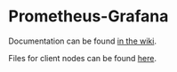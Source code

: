 # Prometheus-Grafana

Documentation can be found [in the wiki](https://github.com/101011101001010/prometheus-grafana/wiki).

Files for client nodes can be found [here](https://github.com/101011101001010/prometheus-node).
